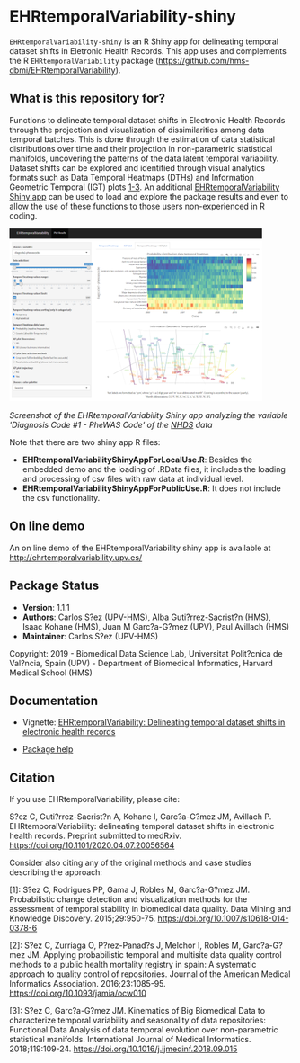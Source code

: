 # EHRtemporalVariability-shiny

`EHRtemporalVariability-shiny` is an R Shiny app for delineating temporal dataset shifts in Eletronic Health Records. This app uses and complements the R `EHRtemporalVariability` package (https://github.com/hms-dbmi/EHRtemporalVariability).

## What is this repository for?

Functions to delineate temporal dataset shifts in Electronic Health Records through the projection and visualization of dissimilarities among data temporal batches. This is done through the estimation of data statistical distributions over time and their projection in non-parametric statistical manifolds, uncovering the patterns of the data latent temporal variability. Dataset shifts can be explored and identified through visual analytics formats such as Data Temporal Heatmaps (DTHs) and Information Geometric Temporal (IGT) plots [1-3](https://github.com/hms-dbmi/EHRtemporalVariability#Citation). An additional [EHRtemporalVariability Shiny app](https://github.com/hms-dbmi/EHRtemporalVariability-shiny) can be used to load and explore the package results and even to allow the use of these functions to those users non-experienced in R coding.

<a href="screenshot.png">
<img src="screenshot.png" width="450">
</a>

*Screenshot of the EHRtemporalVariability Shiny app analyzing the variable 'Diagnosis Code #1 - PheWAS Code' of the [NHDS](https://www.cdc.gov/nchs/nhds/) data*

Note that there are two shiny app R files:

* __EHRtemporalVariabilityShinyAppForLocalUse.R__: Besides the embedded demo and the loading of .RData files, it includes the loading and processing of csv files with raw data at individual level.
* __EHRtemporalVariabilityShinyAppForPublicUse.R__: It does not include the csv functionality.

## On line demo

An on line demo of the EHRtemporalVariability shiny app is available at http://ehrtemporalvariability.upv.es/

## Package Status

* __Version__: 1.1.1
* __Authors__: Carlos S?ez (UPV-HMS), Alba Guti?rrez-Sacrist?n (HMS), Isaac Kohane (HMS), Juan M Garc?a-G?mez (UPV), Paul Avillach (HMS)
* __Maintainer__: Carlos S?ez (UPV-HMS)
 
Copyright: 2019 - Biomedical Data Science Lab, Universitat Polit?cnica de Val?ncia, Spain (UPV) - Department of Biomedical Informatics, Harvard Medical School (HMS)

## Documentation

* Vignette: [EHRtemporalVariability: Delineating temporal dataset shifts in electronic health records](http://personales.upv.es/carsaesi/EHRtemporalVariability/EHRtemporalVariability.html)

* [Package help](https://github.com/hms-dbmi/EHRtemporalVariability/raw/master/vignettes/EHRtemporalVariabilityHelp.pdf)

## Citation

If you use EHRtemporalVariability, please cite:

S?ez C, Guti?rrez-Sacrist?n A, Kohane I, Garc?a-G?mez JM, Avillach P. EHRtemporalVariability: delineating temporal dataset shifts in electronic health records. Preprint submitted to medRxiv. https://doi.org/10.1101/2020.04.07.20056564

Consider also citing any of the original methods and case studies describing the approach:

[1]: S?ez C, Rodrigues PP, Gama J, Robles M, Garc?a-G?mez JM. Probabilistic change detection and visualization methods for the assessment of temporal stability in biomedical data quality. Data Mining and Knowledge Discovery. 2015;29:950-75. https://doi.org/10.1007/s10618-014-0378-6

[2]: S?ez C, Zurriaga O, P?rez-Panad?s J, Melchor I, Robles M, Garc?a-G?mez JM. Applying probabilistic temporal and multisite data quality control methods to a public health mortality registry in spain: A systematic approach to quality control of repositories. Journal of the American Medical Informatics Association. 2016;23:1085-95. https://doi.org/10.1093/jamia/ocw010

[3]: S?ez C, Garc?a-G?mez JM. Kinematics of Big Biomedical Data to characterize temporal variability and seasonality of data repositories: Functional Data Analysis of data temporal evolution over non-parametric statistical manifolds. International Journal of Medical Informatics. 2018;119:109-24. https://doi.org/10.1016/j.ijmedinf.2018.09.015

